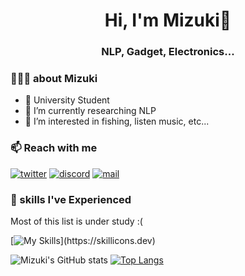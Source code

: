 <div align='center'>
  <h1>Hi, I'm Mizuki👋</h1>
  <h3>NLP, Gadget, Electronics...</h3>
</div>

### 🧑🏻‍🎓 about Mizuki
- 🏫 University Student 
- 🌱 I’m currently researching NLP
- 👀 I’m interested in fishing, listen music, etc...

### 📫 Reach with me
[![twitter](https://skillicons.dev/icons?i=twitter)](https://twitter.com/lovelovetrb)
[![discord](https://skillicons.dev/icons?i=discord)](https://discordapp.com/users/1049392338360873021)
[![mail](https://skillicons.dev/icons?i=gmail)](mailto:mbaba@kanolab.net)

###  🧰 skills I've Experienced
Most of this list is under study :(

[![My Skills](https://skillicons.dev/icons?i=py,pytorch,fastapi,html,css,js,ts,nodejs,react,nextjs,netlify,flutter,firebase,gatsby,graphql,java,docker,git,github,linux,lua,md,mysql,vscode,vim,neovim,figma,)](https://skillicons.dev)

![Mizuki's GitHub stats](https://github-readme-stats.vercel.app/api?username=lovelovetrb&show_icons=true&theme=dracula)
[![Top Langs](https://github-readme-stats.vercel.app/api/top-langs/?username=lovelovetrb&theme=dracula)](https://github.com/lovelovetrb/github-readme-stats)

<!---
lovelovetrb/lovelovetrb is a ✨ special ✨ repository because its `README.md` (this file) appears on your GitHub profile.
You can click the Preview link to take a look at your changes.
--->
